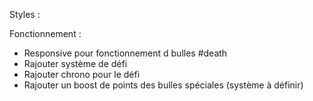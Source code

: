 Styles :

Fonctionnement :

- Responsive pour fonctionnement d bulles #death
- Rajouter système de défi
- Rajouter chrono pour le défi
- Rajouter un boost de points des bulles spéciales (système à définir)
